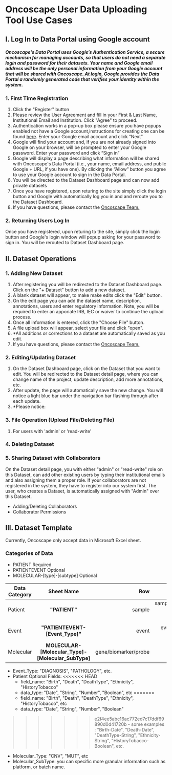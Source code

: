 # Oncoscape User Data Uploading Tool Use Cases

## I. Log In to Data Portal using Google account

##### Oncoscape's Data Portal uses Google’s Authentication Service, a secure mechanism for managing accounts, so that users do not need a separate login and password for their datasets. Your name and Google email address will be the only personal information from your Google account that will be shared with Oncoscape. At login, Google provides the Data Portal a randomly generated code that verifies your identity within the system.

### 1. **First Time Registration**

1. Click the "Register" button
2. Please review the User Agreement and fill in your First & Last Name, Institutional Email and Institution. Click "Agree" to proceed.
3. Authentication works in a pop-up box please ensure you have popups enabled not have a Google account,instructions for creating one can be found <a href="https://accounts.google.com/SignUp?hl=en">here</a>. Enter your Google email account and click “Next”
5. Google will find your account and, if you are not already signed into Google on your browser, will be prompted to enter your Google password. Enter your password and click “Sign in” 
6. Google will display a page describing what information will be shared with Oncoscape's Data Portal (i.e., your name, email address, and public Google + URL, if you have one). By clicking the “Allow” button you agree to use your Google account to sign in the Data Portal.  
7. You will be directed to the Dataset Dashboard page and can now add private datasets
8. Once you have registered, upon returing to the site simply click the login button and Google with automatically log you in and and reroute you to the Dataset Dashboard.
9. If you have questions, please contact the <a href="http://resources.sttrcancer.org/oncoscape-contact"> Oncoscape Team.</a>  

### 2. **Returning Users Log In** 

Once you have registered, upon returing to the site, simply click the login button and Google's login window will popup asking for your password to sign in. You will be rerouted to Dataset Dashboard page.

## II. Dataset Operations

### 1. **Adding New Dataset**

1. After registering you will be redirected to the Dataset Dashboard page. Click on the "+ Dataset" button to add a new dataset.
2. A blank dataset will appear, to make make edits click the "Edit" button.
3. On the edit page you can add the dataset name, description, annotations, users and enter regulatory information. Note, you will be required to enter an apporiate IRB, IEC or waiver to continue the upload process. 
4. Once all information is entered, click the "Choose File" button.
5. A file upload box will appear, select your file and click "open".
6. *All additions or corrections to a dataset are automatically saved as you edit.
7. If you have questions, please contact the <a href="http://resources.sttrcancer.org/oncoscape-contact"> Oncoscape Team.</a>  

### 2. **Editing/Updating Dataset**

1. On the Dataset Dashboard page, click on the Dataset that you want to edit. You will be redirected to the Dataset detail page, where you can change name of the project, update description, add more annotations, etc.
2. After update, the page will automatically save the new change. You will notice a light blue bar under the navigation bar flashing through after each update.
3. *Please notice: 

### 3. **File Operation (Upload File/Deleting File)**

1. For users with 'admin' or 'read-write' 

### 4. **Deleting Dataset**

### 5. **Sharing Dataset with Collaborators**

On the Dataset detail page, you with either "admin" or "read-write" role on this Dataset, can add other existing users by typing their institutional emails and also assigning them a proper role. If your collaborators are not registered in the system, they have to register into our system first. The user, who creates a Dataset, is automatically assigned with "Admin" over this Dataset.

- Adding/Deleting Collaborators
- Collaborator Permissions

## III. Dataset Template
Currently, Oncoscape only accept data in Microsoft Excel sheet. 

### Categories of Data 
- PATIENT Required
- PATIENTEVENT Optional
- MOLECULAR-[type]-[subtype] Optional


| Data Category  | Sheet Name | Row | Column |Required Fields | Optional Fields |
| -------------- |:----------:| -------:|--------:| -------:|--------:|
| Patient | **"PATIENT"** | sample | sample/patient-related information |A1:"SampleID"; B1:"PatientId" |[field_name]-[data_type] | 
| Event | **"PATIENTEVENT-[Event_Type]"** | event | event-related information | A1:"PatientId"; B1:"StartDate"; C1:"EndDate" |[field_name]-[data_dype] | 
| Molecular | **MOLECULAR-[Molecular_Type]-[Molecular_SubType]** | gene/biomarker/probe  | sample |  || 


- Event_Type: "DIAGNOSIS", "PATHOLOGY", etc.
- Patient Optional Fields: 
<<<<<<< HEAD
    - field_name: "Birth", "Death", "DeathType", "Ethnicity", "HistoryTobacco"
    - data_type: "Date", "String", "Number", "Boolean", etc
=======
    - field_name: "Birth", "Death", "DeathType", "Ethnicity", "HistoryTobacco", etc
    - data_type: "Date", "String", "Number", "Boolean"
>>>>>>> e2f4ee5abc16ac772ed7c17ddf69890d0d41720b
    - some examples : "Birth-Date", "Death-Date", "DeathType-String", "Ethnicity-String", "HistoryTobacco-Boolean", etc.
- Molecular_Type: "CNV", "MUT", etc
- Molecular_SubType: you can specific more granular information such as platform, or batch name. 
